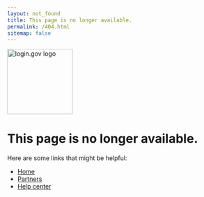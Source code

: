 ```yaml
---
layout: not_found
title: This page is no longer available.
permalink: /404.html
sitemap: false
---
```


<div class="site-wrapper-inner">
  <div class="cover-container">
    <div class="masthead clearfix">
      <div class="inner">
        <a href="/"><img src="{{ '/assets/img/logo-white.svg' | prepend: site.baseurl}}" width="150" alt="login.gov logo" class='masthead-brand'/></a>
      </div>
    </div>
    <div class="inner cover">
      <h1>
        This page is no longer available.
      </h1>
      <p>
        Here are some links that might be helpful:
      </p>
    </div>
    <ul>
      <li><a href="{{ site.baseurl }}/">Home</a></li>
      <li><a href="{{ site.baseurl }}/partners/">Partners</a></li>
      <li><a href="{{ site.baseurl }}/help/">Help center</a></li>
    </ul>
  </div>
</div>
